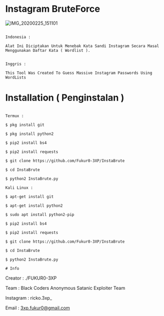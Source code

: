 # Instagram BruteForce

![IMG_20200225_151101](https://user-images.githubusercontent.com/59508497/75227612-10d6eb80-57e1-11ea-9223-d18420e23c2e.JPG)

```

Indonesia :

Alat Ini Diciptakan Untuk Menebak Kata Sandi Instagram Secara Masal Menggunakan Daftar Kata ( Wordlist ).

```

```

Inggris : 

This Tool Was Created To Guess Massive Instagram Passwords Using WordLists

```

# Installation ( Penginstalan )

```

Termux :

$ pkg install git

$ pkg install python2

$ pip2 install bs4

$ pip2 install requests

$ git clone https://github.com/Fukur0-3XP/InstaBrute

$ cd InstaBrute

$ python2 InstaBrute.py

Kali Linux :

$ apt-get install git

$ apt-get install python2

$ sudo apt install python2-pip

$ pip2 install bs4

$ pip2 install requests

$ git clone https://github.com/Fukur0-3XP/InstaBrute

$ cd InstaBrute

$ python2 InstaBrute.py

# Info

```

Creator : ./FUKUR0-3XP

Team : Black Coders Anonymous Satanic Exploiter Team

Instagram : ricko.3xp_

Email : 3xp.fukur0@gmail.com

```
